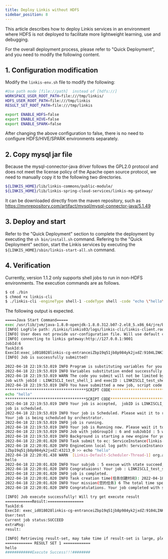 ```yaml
---
title: Deploy Linkis without HDFS
sidebar_position: 8
---
```


This article describes how to deploy Linkis services in an environment where HDFS is not deployed to facilitate more lightweight learning, use and debugging.

For the overall deployment process, please refer to "Quick Deployment", and you need to modify the following content.

## 1. Configuration modification
Modify the `linkis-env.sh` file to modify the following:
```bash
#Use path mode [file://path]  instead of [hdfs://] 
WORKSPACE_USER_ROOT_PATH=file:///tmp/linkis/
HDFS_USER_ROOT_PATH=file:///tmp/linkis
RESULT_SET_ROOT_PATH=file:///tmp/linkis

export ENABLE_HDFS=false
export ENABLE_HIVE=false
export ENABLE_SPARK=false
```

After changing the above configuration to false, there is no need to configure HDFS/HIVE/SPARK environments separately.

## 2. Copy mysql jar file
Because the mysql-connector-java driver follows the GPL2.0 protocol and does not meet the license policy of the Apache open source protocol, we need to manually copy it to the following two directories.
```bash
${LINKIS_HOME}/lib/linkis-commons/public-module/
${LINKIS_HOME}/lib/linkis-spring-cloud-services/linkis-mg-gateway/
```

It can be downloaded directly from the maven repository, such as https://mvnrepository.com/artifact/mysql/mysql-connector-java/5.1.49

## 3. Deploy and start
Refer to the "Quick Deployment" section to complete the deployment by executing the `sh bin/install.sh` command.
Refering to the "Quick Deployment" section, start the Linkis services by executing the `${LINKIS_HOME}/sbin/linkis-start-all.sh` command.


## 4. Verification
Currently, version 1.1.2 only supports shell jobs to run in non-HDFS environments. The execution commands are as follows.

```bash
$ cd ./bin
$ chmod +x linkis-cli
$ ./linkis-cli -engineType shell-1 -codeType shell -code "echo \"hello\" "  -submitUser <submitUser> -proxyUser <proxyUser>
```

The following output is expected.
```bash
=====Java Start Command=====
exec /usr/lib/jvm/java-1.8.0-openjdk-1.8.0.312.b07-2.el8_5.x86_64/jre/bin/java -server -Xms32m -Xmx2048m -XX:+HeapDumpOnOutOfMemoryError -XX:HeapDumpPath=/Linkis/linkis03/logs/linkis-cli -XX:ErrorFile=/Linkis/linkis03/logs/linkis-cli/ps_err_pid%p.log -XX:+UseConcMarkSweepGC -XX:CMSInitiatingOccupancyFraction=80 -XX:+DisableExplicitGC    -classpath /Linkis/linkis03/conf/linkis-cli:/Linkis/linkis03/lib/linkis-computation-governance/linkis-client/linkis-cli/*:/Linkis/linkis03/lib/linkis-commons/public-module/*: -Dconf.root=/Linkis/linkis03/conf/linkis-cli -Dconf.file=linkis-cli.properties -Dlog.path=/Linkis/linkis03/logs/linkis-cli -Dlog.file=linkis-client.root.log.20220418221952287912946  org.apache.linkis.cli.application.LinkisClientApplication '-engineType shell-1 -codeType shell -code echo "hello"  -submitUser test -proxyUser test'
[INFO] LogFile path: /Linkis/linkis03/logs/linkis-cli/linkis-client.root.log.20220418221952287912946
[INFO] User does not provide usr-configuration file. Will use default config
[INFO] connecting to linkis gateway:http://127.0.0.1:9001
JobId:6
TaskId:6
ExecId:exec_id018028linkis-cg-entranceiZbp19q51jb8p984yk2jxdZ:9104LINKISCLI_test_shell_1
[INFO] Job is successfully submitted!

2022-04-18 22:19:53.019 INFO Program is substituting variables for you
2022-04-18 22:19:53.019 INFO Variables substitution ended successfully
2022-04-18 22:19:53.019 WARN The code you submit will not be limited by the limit
Job with jobId : LINKISCLI_test_shell_1 and execID : LINKISCLI_test_shell_1 submitted 
2022-04-18 22:19:53.019 INFO You have submitted a new job, script code (after variable substitution) is
************************************SCRIPT CODE************************************
echo "hello"
************************************SCRIPT CODE************************************
2022-04-18 22:19:53.019 INFO Your job is accepted,  jobID is LINKISCLI_test_shell_1 and jobReqId is 6 in ServiceInstance(linkis-cg-entrance, iZbp19q51jb8p984yk2jxdZ:9104). Please wait it to be scheduled
job is scheduled.
2022-04-18 22:19:53.019 INFO Your job is Scheduled. Please wait it to run.
Your job is being scheduled by orchestrator.
2022-04-18 22:19:53.019 INFO job is running.
2022-04-18 22:19:53.019 INFO Your job is Running now. Please wait it to complete.
2022-04-18 22:19:53.019 INFO Job with jobGroupId : 6 and subJobId : 5 was submitted to Orchestrator.
2022-04-18 22:19:53.019 INFO Background is starting a new engine for you,execId astJob_4_codeExec_4 mark id is mark_4, it may take several seconds, please wait
2022-04-18 22:20:01.020 INFO Task submit to ec: ServiceInstance(linkis-cg-engineconn, iZbp19q51jb8p984yk2jxdZ:43213) get engineConnExecId is: 1
2022-04-18 22:20:01.020 INFO EngineConn local log path: ServiceInstance(linkis-cg-engineconn, iZbp19q51jb8p984yk2jxdZ:43213) /appcom1/tmp/test/20220418/shell/cc21fbb5-3a33-471b-a565-8407ff8ebd80/logs
iZbp19q51jb8p984yk2jxdZ:43213_0 >> echo "hello"
2022-04-18 22:20:01.438 WARN  [Linkis-Default-Scheduler-Thread-1] org.apache.linkis.engineconn.computation.executor.hook.executor.ExecuteOnceHook 50 warn - execute once become effective, register lock listener
hello
2022-04-18 22:20:01.020 INFO Your subjob : 5 execue with state succeed, has 1 resultsets.
2022-04-18 22:20:01.020 INFO Congratuaions! Your job : LINKISCLI_test_shell_1 executed with status succeed and 0 results.
2022-04-18 22:20:01.020 INFO job is completed.
2022-04-18 22:20:01.020 INFO Task creation time(任务创建时间): 2022-04-18 22:19:53, Task scheduling time(任务调度时间): 2022-04-18 22:19:53, Task start time(任务开始时间): 2022-04-18 22: Mission end time(任务结束时间): 2022-04-18 22:20:01
2022-04-18 22:20:01.020 INFO Your mission(您的任务) 6 The total time spent is(总耗时时间为): 8.3 秒
2022-04-18 22:20:01.020 INFO Congratulations. Your job completed with status Success.

[INFO] Job execute successfully! Will try get execute result
============Result:================
TaskId:6
ExecId: exec_id018028linkis-cg-entranceiZbp19q51jb8p984yk2jxdZ:9104LINKISCLI_test_shell_1
User:test
Current job status:SUCCEED
extraMsg: 
result: 

[INFO] Retrieving result-set, may take time if result-set is large, please do not exit program.
============ RESULT SET 1 ============
hello   
############Execute Success!!!########
```